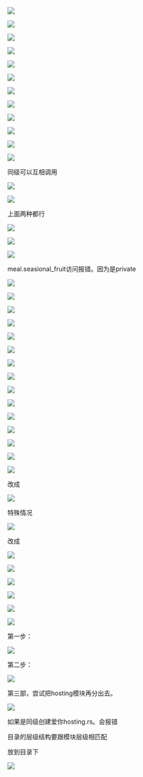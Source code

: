![](https://gitee.com/hxc8/images4/raw/master/img/202407172315906.jpg)

![](https://gitee.com/hxc8/images4/raw/master/img/202407172315373.jpg)

![](https://gitee.com/hxc8/images4/raw/master/img/202407172315644.jpg)

![](https://gitee.com/hxc8/images4/raw/master/img/202407172315054.jpg)

![](https://gitee.com/hxc8/images4/raw/master/img/202407172315250.jpg)

![](https://gitee.com/hxc8/images4/raw/master/img/202407172315350.jpg)

![](https://gitee.com/hxc8/images4/raw/master/img/202407172315641.jpg)

![](https://gitee.com/hxc8/images4/raw/master/img/202407172315206.jpg)

![](images/WEBRESOURCE8bd849d51092db003a926de7ca4ffbca截图.png)

![](https://gitee.com/hxc8/images4/raw/master/img/202407172316016.jpg)

![](https://gitee.com/hxc8/images4/raw/master/img/202407172316562.jpg)

![](https://gitee.com/hxc8/images4/raw/master/img/202407172316810.jpg)

同级可以互相调用

![](https://gitee.com/hxc8/images4/raw/master/img/202407172316231.jpg)

![](https://gitee.com/hxc8/images4/raw/master/img/202407172316931.jpg)

上面两种都行

![](https://gitee.com/hxc8/images4/raw/master/img/202407172316411.jpg)

![](https://gitee.com/hxc8/images4/raw/master/img/202407172316614.jpg)

![](https://gitee.com/hxc8/images4/raw/master/img/202407172316527.jpg)

meal.seasional_fruit访问报错。因为是private

![](images/WEBRESOURCE6a551655dd3859cd6003651f2994b17f截图.png)

![](https://gitee.com/hxc8/images4/raw/master/img/202407172316183.jpg)

![](https://gitee.com/hxc8/images4/raw/master/img/202407172316559.jpg)

![](https://gitee.com/hxc8/images4/raw/master/img/202407172316747.jpg)

![](https://gitee.com/hxc8/images4/raw/master/img/202407172316398.jpg)

![](https://gitee.com/hxc8/images4/raw/master/img/202407172317650.jpg)

![](https://gitee.com/hxc8/images4/raw/master/img/202407172317946.jpg)

![](https://gitee.com/hxc8/images4/raw/master/img/202407172317211.jpg)

![](https://gitee.com/hxc8/images4/raw/master/img/202407172317704.jpg)

![](https://gitee.com/hxc8/images4/raw/master/img/202407172317941.jpg)

![](https://gitee.com/hxc8/images4/raw/master/img/202407172317441.jpg)

![](https://gitee.com/hxc8/images4/raw/master/img/202407172317551.jpg)

![](https://gitee.com/hxc8/images4/raw/master/img/202407172317987.jpg)

![](https://gitee.com/hxc8/images4/raw/master/img/202407172317212.jpg)

![](https://gitee.com/hxc8/images4/raw/master/img/202407172317194.jpg)

改成

![](https://gitee.com/hxc8/images4/raw/master/img/202407172317391.jpg)

特殊情况

![](https://gitee.com/hxc8/images4/raw/master/img/202407172317658.jpg)

改成

![](https://gitee.com/hxc8/images4/raw/master/img/202407172317688.jpg)

![](https://gitee.com/hxc8/images4/raw/master/img/202407172317325.jpg)

![](https://gitee.com/hxc8/images4/raw/master/img/202407172317912.jpg)

![](https://gitee.com/hxc8/images4/raw/master/img/202407172317060.jpg)

![](https://gitee.com/hxc8/images4/raw/master/img/202407172317745.jpg)

![](https://gitee.com/hxc8/images4/raw/master/img/202407172317099.jpg)

第一步：

![](https://gitee.com/hxc8/images4/raw/master/img/202407172317550.jpg)

第二步：

![](https://gitee.com/hxc8/images4/raw/master/img/202407172317455.jpg)

第三部，尝试把hosting模块再分出去。

![](https://gitee.com/hxc8/images4/raw/master/img/202407172317914.jpg)

如果是同级创建爱你hosting.rs。会报错

目录的层级结构要跟模块层级相匹配

放到目录下

![](https://gitee.com/hxc8/images4/raw/master/img/202407172317349.jpg)